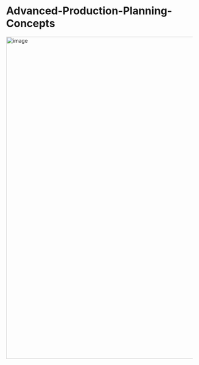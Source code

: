 # Advanced-Production-Planning-Concepts


<img width="870" alt="image" src="https://user-images.githubusercontent.com/104678755/210354142-147c2a28-f22e-47d9-b9f8-9d43f4aa6905.png">
